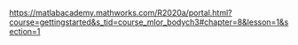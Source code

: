 https://matlabacademy.mathworks.com/R2020a/portal.html?course=gettingstarted&s_tid=course_mlor_bodych3#chapter=8&lesson=1&section=1
